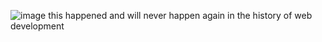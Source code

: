 ![image](https://github.com/jeffrey-zang/tedxcolumbialakeyouth.com/assets/66485719/662b120d-aa32-4c0d-98cd-526aec4e7121)
this happened and will never happen again in the history of web development
